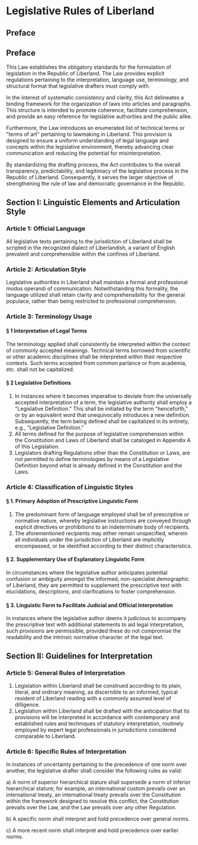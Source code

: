 # Legislative Rules of Liberland

## Preface
## Preface
This Law establishes the obligatory standards for the formulation of legislation in the Republic of Liberland. The Law provides explicit regulations pertaining to the interpretation, language use, terminology, and structural format that legislative drafters must comply with. 

In the interest of systematic consistency and clarity, this Act delineates a binding framework for the organization of laws into articles and paragraphs. This structure is intended to promote coherence, facilitate comprehension, and provide an easy reference for legislative authorities and the public alike.

Furthermore, the Law introduces an enumerated list of technical terms or "terms of art" pertaining to lawmaking in Liberland. This provision is designed to ensure a uniform understanding of legal language and concepts within the legislative environment, thereby advancing clear communication and reducing the potential for misinterpretation.

By standardizing the drafting process, the Act contributes to the overall transparency, predictability, and legitimacy of the legislative process in the Republic of Liberland. Consequently, it serves the larger objective of strengthening the rule of law and democratic governance in the Republic.

## Section I: Linguistic Elements and Articulation Style

### Article 1: Official Language
All legislative texts pertaining to the jurisdiction of Liberland shall be scripted in the recognized dialect of Liberlandish, a variant of English prevalent and comprehensible within the confines of Liberland.

### Article 2: Articulation Style
Legislative authorities in Liberland shall maintain a formal and professional modus operandi of communication. Notwithstanding this formality, the language utilized shall retain clarity and comprehensibility for the general populace, rather than being restricted to professional comprehension.

### Article 3: Terminology Usage
#### § 1 Interpretation of Legal Terms
The terminology applied shall consistently be interpreted within the context of commonly accepted meanings. Technical terms borrowed from scientific or other academic disciplines shall be interpreted within their respective contexts. Such terms accepted from common parlance or from academia, etc. shall not be capitalized.

#### § 2 Legislative Definitions
1. In instances where it becomes imperative to deviate from the universally accepted interpretation of a term, the legislative authority shall employ a "Legislative Definition." This shall be initiated by the term "henceforth," or by an equivalent word that unequivocally introduces a new definition. Subsequently, the term being defined shall be capitalized in its entirety, e.g., "Legislative Definition."
2. All terms defined for the purpose of legislative comprehension within the Constitution and Laws of Liberland shall be cataloged in Appendix A of this Legislation.
3. Legislators drafting Regulations other than the Constitution or Laws, are not permitted to define terminologies by means of a Legislative Definition beyond what is already defined in the Constitution and the Laws.

### Article 4: Classification of Linguistic Styles
#### § 1. Primary Adoption of Prescriptive Linguistic Form
1. The predominant form of language employed shall be of prescriptive or normative nature, whereby legislative instructions are conveyed through explicit directives or prohibitions to an indeterminate body of recipients.
2. The aforementioned recipients may either remain unspecified, wherein all individuals under the jurisdiction of Liberland are implicitly encompassed, or be identified according to their distinct characteristics.

#### § 2. Supplementary Use of Explanatory Linguistic Form
In circumstances where the legislative author anticipates potential confusion or ambiguity amongst the informed, non-specialist demographic of Liberland, they are permitted to supplement the prescriptive text with elucidations, descriptions, and clarifications to foster comprehension.

#### § 3. Linguistic Form to Facilitate Judicial and Official Interpretation
In instances where the legislative author deems it judicious to accompany the prescriptive text with additional statements to aid legal interpretation, such provisions are permissible, provided these do not compromise the readability and the intrinsic normative character of the legal text.

## Section II: Guidelines for Interpretation
### Article 5: General Rules of Interpretation
1. Legislation within Liberland shall be construed according to its plain, literal, and ordinary meaning, as discernible to an informed, typical resident of Liberland reading with a commonly assumed level of dilligence.
2. Legislation within Liberland shall be drafted with the anticipation that its provisions will be interpreted in accordance with contemporary and established rules and techniques of statutory interpretation, routinely employed by expert legal professionals in jurisdictions considered comparable to Liberland.

### Article 6: Specific Rules of Interpretation
In instances of uncertainty pertaining to the precedence of one norm over another, the legislative drafter shall consider the following rules as valid:

a) A norm of superior hierarchical stature shall supersede a norm of inferior hierarchical stature; for example, an international custom prevails over an international treaty, an international treaty prevails over the Constitution within the framework designed to resolve this conflict, the Constitution prevails over the Law, and the Law prevails over any other Regulation.

b) A specific norm shall interpret and hold precedence over general norms.

c) A more recent norm shall interpret and hold precedence over earlier norms.



